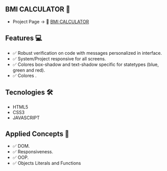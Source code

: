 ## BMI CALCULATOR 📌 ##

- Project Page -> 🔗 [BMI CALCULATOR](https://eupedrobarbosa03.github.io/bmi-calculator/)

## Features 💻 ##
- ✅ Robust verification on code with messages personalized in interface.
- ✅ System/Project responsive for all screens.
- ✅ Colores box-shadow and text-shadow specific for statetypes (blue, green and red).
- ✅ Colores .

## Tecnologies 🛠️ ## 
- HTML5
- CSS3
- JAVASCRIPT

## Applied Concepts 📖 ## 
- ✅ DOM.
- ✅ Responsiveness.
- ✅ OOP.
- ✅ Objects Literals and Functions
